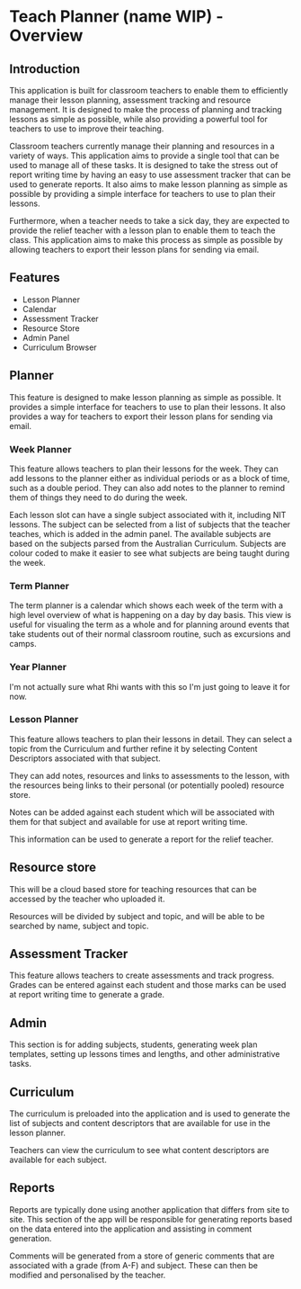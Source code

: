 # Teach Planner (name WIP) - Overview

## Introduction

This application is built for classroom teachers to enable them to efficiently manage their lesson planning, assessment tracking and resource management. It is designed to make the process of planning and tracking lessons as simple as possible, while also providing a powerful tool for teachers to use to improve their teaching.

Classroom teachers currently manage their planning and resources in a variety of ways. This application aims to provide a single tool that can be used to manage all of these tasks. It is designed to take the stress out of report writing time by having an easy to use assessment tracker that can be used to generate reports. It also aims to make lesson planning as simple as possible by providing a simple interface for teachers to use to plan their lessons.

Furthermore, when a teacher needs to take a sick day, they are expected to provide the relief teacher with a lesson plan to enable them to teach the class. This application aims to make this process as simple as possible by allowing teachers to export their lesson plans for sending via email.

## Features

- Lesson Planner
- Calendar
- Assessment Tracker
- Resource Store
- Admin Panel
- Curriculum Browser

## Planner

This feature is designed to make lesson planning as simple as possible. It provides a simple interface for teachers to use to plan their lessons. It also provides a way for teachers to export their lesson plans for sending via email.

### Week Planner

This feature allows teachers to plan their lessons for the week. They can add lessons to the planner either as individual periods or as a block of time, such as a double period. They can also add notes to the planner to remind them of things they need to do during the week.

Each lesson slot can have a single subject associated with it, including NIT lessons. The subject can be selected from a list of subjects that the teacher teaches, which is added in the admin panel. The available subjects are based on the subjects parsed from the Australian Curriculum. Subjects are colour coded to make it easier to see what subjects are being taught during the week.

### Term Planner

The term planner is a calendar which shows each week of the term with a high level overview of what is happening on a day by day basis. This view is useful for visualing the term as a whole and for planning around events that take students out of their normal classroom routine, such as excursions and camps.

### Year Planner

I'm not actually sure what Rhi wants with this so I'm just going to leave it for now.

### Lesson Planner

This feature allows teachers to plan their lessons in detail. They can select a topic from the Curriculum and further refine it by selecting Content Descriptors associated with that subject.

They can add notes, resources and links to assessments to the lesson, with the resources being links to their personal (or potentially pooled) resource store.

Notes can be added against each student which will be associated with them for that subject and available for use at report writing time.

This information can be used to generate a report for the relief teacher.

## Resource store

This will be a cloud based store for teaching resources that can be accessed by the teacher who uploaded it.

Resources will be divided by subject and topic, and will be able to be searched by name, subject and topic.

## Assessment Tracker

This feature allows teachers to create assessments and track progress. Grades can be entered against each student and those marks can be used at report writing time to generate a grade.

## Admin

This section is for adding subjects, students, generating week plan templates, setting up lessons times and lengths, and other administrative tasks.

## Curriculum

The curriculum is preloaded into the application and is used to generate the list of subjects and content descriptors that are available for use in the lesson planner.

Teachers can view the curriculum to see what content descriptors are available for each subject.

## Reports

Reports are typically done using another application that differs from site to site. This section of the app will be responsible for generating reports based on the data entered into the application and assisting in comment generation.

Comments will be generated from a store of generic comments that are associated with a grade (from A-F) and subject. These can then be modified and personalised by the teacher.
